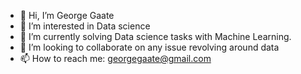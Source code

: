 - 👋 Hi, I’m George Gaate
- 👀 I’m interested in Data science
- 🌱 I’m currently solving Data science tasks with Machine Learning.
- 💞️ I’m looking to collaborate on any issue revolving around data
- 📫 How to reach me: georgegaate@gmail.com

<!---
GeorgeGaate/GeorgeGaate is a ✨ special ✨ repository because its `README.md` (this file) appears on your GitHub profile.
You can click the Preview link to take a look at your changes.
--->
